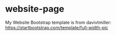 # website-page
My Website
Bootstrap template is from davivtmiller: https://startbootstrap.com/template/full-width-pic

